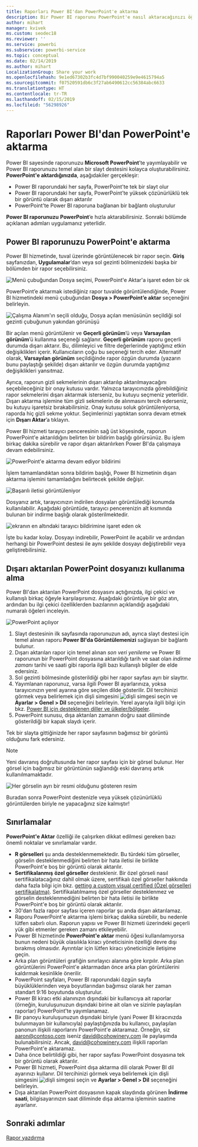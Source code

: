```yaml
---
title: Raporları Power BI'dan PowerPoint'e aktarma
description: Bir Power BI raporunu PowerPoint'e nasıl aktaracağınızı öğrenin.
author: mihart
manager: kvivek
ms.custom: seodec18
ms.reviewer: ''
ms.service: powerbi
ms.subservice: powerbi-service
ms.topic: conceptual
ms.date: 02/14/2019
ms.author: mihart
LocalizationGroup: Share your work
ms.openlocfilehash: 9e1ed67302b3fc4d7bf990040259e9e4615794a5
ms.sourcegitcommit: f07520591db6c3f27ab6490612cc56384abc6633
ms.translationtype: HT
ms.contentlocale: tr-TR
ms.lasthandoff: 02/15/2019
ms.locfileid: "56298926"
---
```

# <a name="export-reports-from-power-bi-to-powerpoint"></a>Raporları Power BI'dan PowerPoint'e aktarma
Power BI sayesinde raporunuzu **Microsoft PowerPoint**’te yayımlayabilir ve Power BI raporunuzu temel alan bir slayt destesini kolayca oluşturabilirsiniz. **PowerPoint'e aktardığınızda**, aşağıdakiler gerçekleşir:

* Power BI raporundaki her sayfa, PowerPoint'te tek bir slayt olur
* Power BI raporundaki her sayfa, PowerPoint’te yüksek çözünürlüklü tek bir görüntü olarak dışarı aktarılır <!-- * The filters and slicers settings that you added to the report are preserved. -->
* PowerPoint'te Power BI raporuna bağlanan bir bağlantı oluşturulur 

**Power BI raporunuzu** **PowerPoint**’e hızla aktarabilirsiniz. Sonraki bölümde açıklanan adımları uygulamanız yeterlidir.

## <a name="how-to-export-your-power-bi-report-to-powerpoint"></a>Power BI raporunuzu PowerPoint'e aktarma
Power BI hizmetinde, tuval üzerinde görüntülenecek bir rapor seçin. **Giriş** sayfanızdan, **Uygulamalar**’dan veya sol gezinti bölmenizdeki başka bir bölümden bir rapor seçebilirsiniz.

![Menü çubuğundan Dosya seçimi, PowerPoint'e Aktar'a işaret eden bir ok](media/end-user-powerpoint/power-bi-publish.png)

PowerPoint’e aktarmak istediğiniz rapor tuvalde görüntülendiğinde, Power BI hizmetindeki menü çubuğundan **Dosya > PowerPoint’e aktar** seçeneğini belirleyin.

![Çalışma Alanım'ın seçili olduğu, Dosya açılan menüsünün seçildiği sol gezinti çubuğunun yakından görünüşü](media/end-user-powerpoint/powerbi_to_powerpoint_1.png)
   
Bir açılan menü görüntülenir ve **Geçerli görünüm**’ü veya **Varsayılan görünüm**’ü kullanma seçeneği sağlanır.  **Geçerli görünüm** raporu geçerli durumda dışarı aktarır. Bu, dilimleyici ve filtre değerlerinde yaptığınız etkin değişiklikleri içerir.  Kullanıcıların çoğu bu seçeneği tercih eder.  Alternatif olarak, **Varsayılan görünüm** seçildiğinde rapor özgün durumda (yazarın bunu paylaştığı şekilde) dışarı aktarılır ve özgün durumda yaptığınız değişiklikleri yansıtmaz.
    
Ayrıca, raporun gizli sekmelerinin dışarı aktarılıp aktarılmayacağını seçebileceğiniz bir onay kutusu vardır.  Yalnızca tarayıcınızda görebildiğiniz rapor sekmelerini dışarı aktarmak isterseniz, bu kutuyu seçmeniz yeterlidir.  Dışarı aktarma işlemine tüm gizli sekmelerin de alınmasını tercih ederseniz, bu kutuyu işaretsiz bırakabilirsiniz.  Onay kutusu soluk görüntüleniyorsa, raporda hiç gizli sekme yoktur.  Seçimlerinizi yaptıktan sonra devam etmek için **Dışarı Aktar**’a tıklayın.

Power BI hizmeti tarayıcı penceresinin sağ üst köşesinde, raporun PowerPoint'e aktarıldığını belirten bir bildirim başlığı görürsünüz. Bu işlem birkaç dakika sürebilir ve rapor dışarı aktarılırken Power BI'da çalışmaya devam edebilirsiniz.

![PowerPoint'e aktarma devam ediyor bildirimi](media/end-user-powerpoint/powerbi_to_powerpoint_2.png)

İşlem tamamlandıktan sonra bildirim başlığı, Power BI hizmetinin dışarı aktarma işlemini tamamladığını belirtecek şekilde değişir.

![Başarılı iletisi görüntüleniyor](media/end-user-powerpoint/powerbi_to_powerpoint_3.png)

Dosyanız artık, tarayıcınızın indirilen dosyaları görüntülediği konumda kullanılabilir. Aşağıdaki görüntüde, tarayıcı pencerenizin alt kısmında bulunan bir indirme başlığı olarak gösterilmektedir.

![ekranın en altındaki tarayıcı bildirimine işaret eden ok](media/end-user-powerpoint/powerbi_to_powerpoint_4.png)

İşte bu kadar kolay. Dosyayı indirebilir, PowerPoint ile açabilir ve ardından herhangi bir PowerPoint destesi ile aynı şekilde dosyayı değiştirebilir veya geliştirebilirsiniz.

## <a name="checking-out-your-exported-powerpoint-file"></a>Dışarı aktarılan PowerPoint dosyanızı kullanıma alma
Power BI'dan aktarılan PowerPoint dosyasını açtığınızda, ilgi çekici ve kullanışlı birkaç öğeyle karşılaşırsınız. Aşağıdaki görüntüye bir göz atın, ardından bu ilgi çekici özelliklerden bazılarının açıklandığı aşağıdaki numaralı öğeleri inceleyin.

![PowerPoint açılıyor](media/end-user-powerpoint/powerbi_to_powerpoint_5.png)

1. Slayt destesinin ilk sayfasında raporunuzun adı, ayrıca slayt destesi için temel alınan raporu **Power BI'da Görüntülemenizi** sağlayan bir bağlantı bulunur.
2. Dışarı aktarılan rapor için temel alınan *son veri yenileme* ve Power BI raporunun bir PowerPoint dosyasına aktarıldığı tarih ve saat olan *indirme zamanı* tarihi ve saati gibi raporla ilgili bazı kullanışlı bilgiler de elde edersiniz.
3. Sol gezinti bölmesinde gösterildiği gibi her rapor sayfası ayrı bir slayttır. 
4. Yayımlanan raporunuz, varsa ilgili Power BI ayarlarınıza, yoksa tarayıcınızın yerel ayarına göre seçilen dilde gösterilir. Dil tercihinizi görmek veya belirlemek için dişli simgesini ![dişli simgesi](media/end-user-powerpoint/power-bi-settings-icon.png) seçin ve **Ayarlar > Genel > Dil** seçeneğini belirleyin. Yerel ayarıyla ilgili bilgi için bkz. [Power BI için desteklenen diller ve ülkeler/bölgeler](../supported-languages-countries-regions.md).
5. PowerPoint sunusu, dışa aktarılan zamanın doğru saat diliminde gösterildiği bir kapak slaydı içerir.

Tek bir slayta gittiğinizde her rapor sayfasının bağımsız bir görüntü olduğunu fark edersiniz.

>[!NOTE]
> Yeni davranış doğrultusunda her rapor sayfası için bir görsel bulunur. Her görsel için bağımsız bir görüntünün sağlandığı eski davranış artık kullanılmamaktadır. 
 

![Her görselin ayrı bir resmi olduğunu gösteren resim](media/end-user-powerpoint/powerbi_to_powerpoint_6.png)

Buradan sonra PowerPoint destenizle veya yüksek çözünürlüklü görüntülerden biriyle ne yapacağınız size kalmıştır!

## <a name="limitations"></a>Sınırlamalar
**PowerPoint'e Aktar** özelliği ile çalışırken dikkat edilmesi gereken bazı önemli noktalar ve sınırlamalar vardır.

* **R görselleri** şu anda desteklenmemektedir. Bu türdeki tüm görseller, görselin desteklenmediğini belirten bir hata iletisi ile birlikte PowerPoint'e boş bir görüntü olarak aktarılır.
* **Sertifikalanmış** **özel görseller** desteklenir. Bir özel görseli nasıl sertifikalatacağınız dahil olmak üzere, sertifikalı özel görseller hakkında daha fazla bilgi için bkz. [getting a custom visual certified (Özel görselleri sertifikalatma)](../power-bi-custom-visuals-certified.md). Sertifikalatılmamış özel görseller desteklenmez ve görselin desteklenmediğini belirten bir hata iletisi ile birlikte PowerPoint'e boş bir görüntü olarak aktarılır.
* 30'dan fazla rapor sayfası içeren raporlar şu anda dışarı aktarılamaz.
* Raporu PowerPoint'e aktarma işlemi birkaç dakika sürebilir, bu nedenle lütfen sabırlı olun. Raporun yapısı ve Power BI hizmeti üzerindeki geçerli yük gibi etmenler gereken zamanı etkileyebilir.
* Power BI hizmetinde **PowerPoint'e aktar** menü öğesi kullanılamıyorsa bunun nedeni büyük olasılıkla kiracı yöneticisinin özelliği devre dışı bırakmış olmasıdır. Ayrıntılar için lütfen kiracı yöneticinizle iletişime geçin.
* Arka plan görüntüleri grafiğin sınırlayıcı alanına göre kırpılır. Arka plan görüntülerini PowerPoint'e aktarmadan önce arka plan görüntülerini kaldırmak kesinlikle önerilir.
* PowerPoint sayfaları, Power BI raporundaki özgün sayfa büyüklüklerinden veya boyutlarından bağımsız olarak her zaman standart 9:16 boyutunda oluşturulur.
* Power BI kiracı etki alanınızın dışındaki bir kullanıcıya ait raporlar (örneğin, kuruluşunuzun dışındaki birine ait olan ve sizinle paylaşılan raporlar) PowerPoint'te yayımlanamaz.
* Bir panoyu kuruluşunuzun dışındaki biriyle (yani Power BI kiracınızda bulunmayan bir kullanıcıyla) paylaştığınızda bu kullanıcı, paylaşılan panonun ilişkili raporlarını PowerPoint'e aktaramaz. Örneğin, siz aaron@contoso.com iseniz david@cohowinery.com ile paylaşımda bulunabilirsiniz. Ancak, david@cohowinery.com ilişkili raporları PowerPoint'e aktaramaz.
* Daha önce belirtildiği gibi, her rapor sayfası PowerPoint dosyasına tek bir görüntü olarak aktarılır.
* Power BI hizmeti, PowerPoint dışa aktarma dili olarak Power BI dil ayarınızı kullanır. Dil tercihinizi görmek veya belirlemek için dişli simgesini ![dişli simgesi](media/end-user-powerpoint/power-bi-settings-icon.png) seçin ve **Ayarlar > Genel > Dil** seçeneğini belirleyin.
* Dışa aktarılan PowerPoint dosyasının kapak slaydında görünen **İndirme saati**, bilgisayarınızın saat diliminde dışa aktarma işleminin saatine ayarlanır.

## <a name="next-steps"></a>Sonraki adımlar
[Rapor yazdırma](end-user-print.md)
